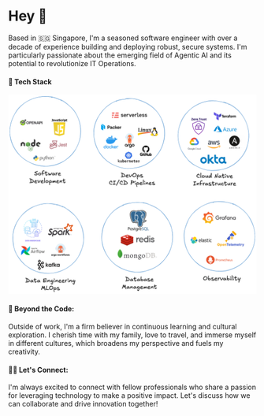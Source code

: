 
# Hey 👋

Based in 🇸🇬 Singapore, I'm a seasoned software engineer with over a decade of experience building and deploying robust, secure systems. I'm particularly passionate about the emerging field of Agentic AI and its potential to revolutionize IT Operations.

#### 🔰 Tech Stack

![alt text](./diagrams/tech-stack-2.png)

#### 🔰 Beyond the Code:

Outside of work, I'm a firm believer in continuous learning and cultural exploration. I cherish time with my family, love to travel, and immerse myself in different cultures, which broadens my perspective and fuels my creativity.

#### 👨‍💻 Let's Connect:

I'm always excited to connect with fellow professionals who share a passion for leveraging technology to make a positive impact. Let's discuss how we can collaborate and drive innovation together!

<br/>
